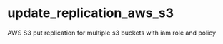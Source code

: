 # update_replication_aws_s3
AWS S3 put replication for multiple s3 buckets with iam role and policy
